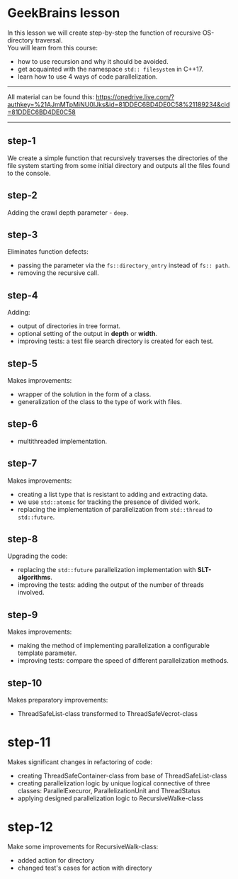 # GeekBrains lesson
In this lesson we will create step-by-step the function of recursive OS-directory traversal.  
You will learn from this course:  
* how to use recursion and why it should be avoided.  
* get acquainted with the namespace `std:: filesystem` in C++17.  
* learn how to use 4 ways of code parallelization.  
***
All material can be found this: https://onedrive.live.com/?authkey=%21AJmMTpMiNU0IJks&id=81DDEC6BD4DE0C58%21189234&cid=81DDEC6BD4DE0C58
***

## step-1
We create a simple function that recursively traverses the directories of the file system starting from some initial directory and outputs all the files found to the console.  

## step-2
Adding the crawl depth parameter - `deep`.  

## step-3
Eliminates function defects:  
* passing the parameter via the `fs::directory_entry` instead of `fs:: path`.  
* removing the recursive call.  

## step-4
Adding:  
* output of directories in tree format.  
* optional setting of the output in **depth** or **width**.  
* improving tests: a test file search directory is created for each test.  

## step-5
Makes improvements:  
* wrapper of the solution in the form of a class.  
* generalization of the class to the type of work with files.  

## step-6
* multithreaded implementation.  

## step-7
Makes improvements:  
* creating a list type that is resistant to adding and extracting data.  
* we use `std::atomic` for tracking the presence of divided work.  
* replacing the implementation of parallelization from `std::thread` to `std::future`.  

## step-8
Upgrading the code:  
* replacing the `std::future` parallelization implementation with **SLT-algorithms**.  
* improving the tests: adding the output of the number of threads involved.  

## step-9
Makes improvements:  
* making the method of implementing parallelization a configurable template parameter.  
* improving tests: compare the speed of different parallelization methods.  

## step-10
Makes preparatory improvements:  
* ThreadSafeList-class transformed to ThreadSafeVecrot-class  

# step-11
Makes significant changes in refactoring of code:  
* creating ThreadSafeContainer-class from base of ThreadSafeList-class  
* creating parallelization logic by unique logical connective of three classes: ParallelExecuror, ParallelizationUnit and ThreadStatus  
* applying designed parallelization logic to RecursiveWalke-class 


# step-12
Make some improvements for RecursiveWalk-class:  
* added action for directory  
* changed test's cases for action with directory  
